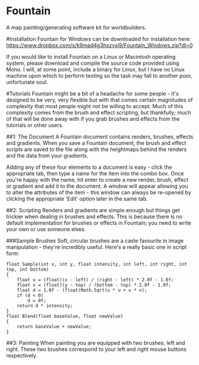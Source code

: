 # Fountain
A map painting/generating software kit for worldbuilders.

#Installation
Fountain for Windows can be downloaded for installation here: https://www.dropbox.com/s/k9mad4g3hszvsj9/Fountain_Windows.zip?dl=0

If you would like to install Fountain on a Linux or Macintosh operating system, please download and compile the source code provided using Mono. I will, at some point, include a binary for Linux, but I have no Linux machine upon which to perform testing so the task may fall to another poor, unfortunate soul.

#Tutorials
Fountain might be a bit of a headache for some people - it's designed to be very, very flexible but with that comes certain magnitudes of complexity that most people might not be willing to accept. Much of this complexity comes from the brush and effect scripting, but thankfully; much of that will be done away with if you grab brushes and effects from the tutorials or other users.

##1: The Document
A Fountain document contains renders, brushes, effects and gradients. When you save a Fountain document, the brush and effect scripts are saved to the file along with the heightmaps behind the renders and the data from your gradients.

Adding any of these four elements to a document is easy - click the appropriate tab, then type a name for the item into the combo box. Once you're happy with the name, hit enter to create a new render, brush, effect or gradient and add it to the document. A window will appear allowing you to alter the attributes of the item - this window can always be re-opened by clicking the appropriate 'Edit' option later in the same tab.

##2: Scripting
Renders and gradients are simple enough but things get trickier when dealing in brushes and effects. This is because there is no default implementation for brushes or effects in Fountain; you need to write your own or use someone elses.

###Sample Brushes
Soft, circular brushes are a caste favourite in image manipulation - they're incredibly useful. Here's a really basic one in script form:
```
float Sample(int x, int y, float intensity, int left, int right, int top, int bottom)
{
	float u = (float)(x - left) / (right - left) * 2.0f - 1.0f;
	float v = (float)(y - top) / (bottom - top) * 2.0f - 1.0f;
	float d = 1.0f - (float)Math.Sqrt(u * u + v * v);
	if (d < 0)
		d = 0f;
	return d * intensity;
}
float Blend(float baseValue, float newValue)
{
	return baseValue + newValue;
}
```
##3: Painting
When painting you are equipped with two brushes; left and right. These two brushes correspond to your left and right mouse buttons respectively.